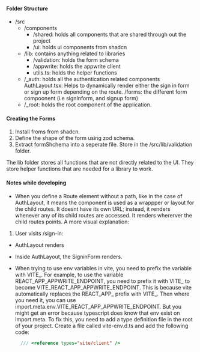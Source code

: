 #### Folder Structure
- /src
  - /components
    - /shared: holds all components that are shared through out the project
    - /ui: holds ui components from shadcn
  - /lib: contains anything related to libraries
    - /validation: holds the form schema
    - /appwrite: holds the appwrite client
    - utils.ts: holds the helper functions
  - /_auth: holds all the authentication related components
    AuthLayout.tsx: Helps to dynamically render either the sign in form or sign up form depending on the route.
    /forms: the different form compoonent (i.e signInform, and signup form)
  - /_root: holds the root component of the application.

#### Creating the Forms
1. Install froms from shadcn.
2. Define the shape of the form using zod schema.
3. Extract formShchema into a seperate file. Store in the /src/lib/validation folder.


The lib folder stores all functions that are not directly related to the UI. They store helper functions that are needed for a library to work.


#### Notes while developing
- When you define a Route element without a path, like in the case of AuthLayout, it means the component is used as a wrappper or layout for the child routes. It doesnt have its own URL; instead, it renders whenever any of its child routes are accessed. It renders whererver the child routes points. A more visual explanation:
1. User visits /sign-in:
  - AuthLayout renders
  - Inside AuthLayout, the SigninForm renders.

- When trying to use env variables in vite, you need to prefix the variable with VITE_. For example, to use the variable REACT_APP_APPWRITE_ENDPOINT, you need to prefix it with VITE_ to become VITE_REACT_APP_APPWRITE_ENDPOINT. This is because vite automatically replaces the REACT_APP_ prefix with VITE_. Then where you need it, you can use import.meta.env.VITE_REACT_APP_APPWRITE_ENDPOINT.
But you might get an error because typescript does know that env exist on import.meta. To fix this, you need to add a type definition file in the root of your project. Create a file called vite-env.d.ts and add the following code:
  ```typescript
    /// <reference types="vite/client" />
  ```